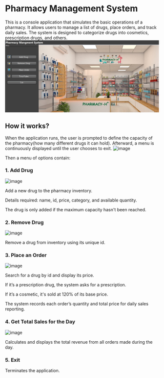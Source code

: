 # Pharmacy Management System 
This is a console application that simulates the basic operations of a pharmacy. It allows users to manage a list of drugs, place orders, and track daily sales. The system is designed to categorize drugs into cosmetics, prescription drugs, and others.
![image](https://github.com/A-Alashker/Pharmacy-Project/blob/main/1.png?raw=true)

## How it works?
When the application runs, the user is prompted to define the capacity of the pharmacy(how many different drugs it can hold). Afterward, a menu is continuously displayed until the user chooses to exit.
![image](https://github.com/A-Alashker/Pharmacy-Project/blob/main/2.png?raw=true)

Then a menu of options contain:
### 1. Add Drug 
![image](https://github.com/A-Alashker/Pharmacy-Project/blob/main/3.png?raw=true)

Add a new drug to the pharmacy inventory.

Details required: name, id, price, category, and available quantity.

The drug is only added if the maximum capacity hasn't been reached.

### 2. Remove Drug
![image](https://github.com/A-Alashker/Pharmacy-Project/blob/main/4.png?raw=true)

Remove a drug from inventory using its unique id.

### 3. Place an Order
![image](https://github.com/A-Alashker/Pharmacy-Project/blob/main/5.png?raw=true)

Search for a drug by id and display its price.

If it’s a prescription drug, the system asks for a prescription.

If it’s a cosmetic, it's sold at 120% of its base price.

The system records each order’s quantity and total price for daily sales reporting.

### 4. Get Total Sales for the Day
![image](https://github.com/A-Alashker/Pharmacy-Project/blob/main/6.png?raw=true)

Calculates and displays the total revenue from all orders made during the day.

### 5. Exit

Terminates the application.
